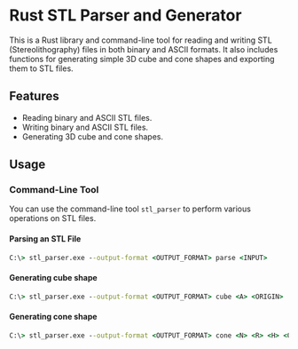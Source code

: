 # Rust STL Parser and Generator

This is a Rust library and command-line tool for reading and writing STL (Stereolithography) files in both binary and ASCII formats. It also includes functions for generating simple 3D cube and cone shapes and exporting them to STL files.

## Features

- Reading binary and ASCII STL files.
- Writing binary and ASCII STL files.
- Generating 3D cube and cone shapes.

## Usage

### Command-Line Tool

You can use the command-line tool `stl_parser` to perform various operations on STL files.

#### Parsing an STL File

```cmd
C:\> stl_parser.exe --output-format <OUTPUT_FORMAT> parse <INPUT>
```

#### Generating cube shape
```cmd
C:\> stl_parser.exe --output-format <OUTPUT_FORMAT> cube <A> <ORIGIN>
```

#### Generating cone shape
```cmd
C:\> stl_parser.exe --output-format <OUTPUT_FORMAT> cone <N> <R> <H> <ORIGIN>
```
